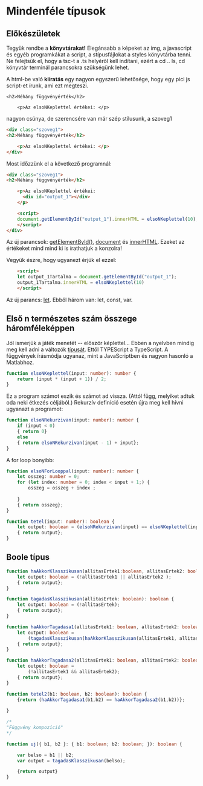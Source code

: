 # Mindenféle típusok

## Előkészületek

Tegyük rendbe a **könyvtárakat!** Elegánsabb a képeket az img, a javascript és egyéb programkákat a script, a stípusfájlokat a styles könyvtárba tenni. Ne felejtsük el, hogy a tsc-t a .ts helyéről kell indítani, ezért a cd .. ls, cd könyvtár terminál parancsokra szükségünk lehet.

A html-be való **kiíratás** egy nagyon egyszerű lehetősége, hogy egy pici js script-et írunk, ami ezt megteszi.

````
<h2>Néhány függvényérték</h2>

    <p>Az elsoNKeplettel értékei: </p> 
````
nagyon csúnya, de szerencsére van már szép stílusunk, a szoveg1

````html
<div class="szoveg1">
<h2>Néhány függvényérték</h2>

    <p>Az elsoNKeplettel értékei: </p> 
</div>
````
Most időzzünk el a következő programnál:

````html
<div class="szoveg1">
<h2>Néhány függvényérték</h2>

    <p>Az elsoNKeplettel értékei: 
      <div id="output_1"></div>
    </p>

    <script>
    document.getElementById("output_1").innerHTML = elsoNKeplettel(10);
    </script> 
</div>
````

Az új parancsok: [getElementById()](https://www.w3schools.com/jsref/met_document_getelementbyid.asp), [document](https://www.w3schools.com/jsref/dom_obj_document.asp) és [innerHTML](https://www.w3schools.com/jsref/prop_html_innerhtml.asp). Ezeket az értékeket mind mind ki is írathatjuk a konzolra!

Vegyük észre, hogy ugyanezt érjük el ezzel:

````html
    <script>
    let output_1Tartalma = document.getElementById("output_1");
    output_1Tartalma.innerHTML = elsoNKeplettel(10)
    </script>
````

Az új parancs: [let](https://www.w3schools.com/js/js_let.asp). Ebből három van: let, const, var.


 
## Első n természetes szám összege háromféleképpen
  
Jól ismerjük a játék menetét -- először képlettel... Ebben a nyelvben mindig meg kell adni a változók [típusát](https://www.typescriptlang.org/docs/handbook/2/everyday-types.html). Ettől TYPEScript a TypeScript. A függvények írásmódja ugyanaz, mint a JavaScriptben és nagyon hasonló a Matlabhoz.

````typescript
function elsoNKeplettel(input: number): number {
    return (input * (input + 1)) / 2;
}
````
Ez a program számot eszik és számot ad vissza. (Attól függ, melyiket adtuk oda neki étkezés céljából.) Rekurzív definíció esetén újra meg kell hívni ugyanazt a programot:

````typescript
function elsoNRekurzivan(input: number): number {
    if (input < 0) 
    { return 0} 
    else 
    { return elsoNRekurzivan(input - 1) + input};
}
````

A for loop bonyibb:


````typescript
function elsoNForLooppal(input: number): number {
    let osszeg: number = 0;
    for (let index: number = 0; index < input + 1;) {
        osszeg = osszeg + index ;
        
    }
    { return osszeg};
}
````

````typescript
function tetel(input: number): boolean {
    let output: boolean = (elsoNRekurzivan(input) == elsoNKeplettel(input)); 
    { return output};
}

````

## Boole típus

````typescript
function haAkkorKlasszikusan(allitasErtek1:boolean, allitasErtek2: boolean): boolean {
    let output: boolean = (!allitasErtek1 || allitasErtek2 ); 
    { return output};
}

function tagadasKlasszikusan(allitasErtek: boolean): boolean {
    let output: boolean = (!allitasErtek); 
    { return output};
}

function haAkkorTagadasa1(allitasErtek1: boolean, allitasErtek2: boolean) {
    let output: boolean = 
        (tagadasKlasszikusan(haAkkorKlasszikusan(allitasErtek1, allitasErtek2))); 
    { return output};
}

function haAkkorTagadasa2(allitasErtek1: boolean, allitasErtek2: boolean) {
    let output: boolean = 
        (!allitasErtek1 && allitasErtek2); 
    { return output};
}

function tetel2(b1: boolean, b2: boolean): boolean {
    {return (haAkkorTagadasa1(b1,b2) == haAkkorTagadasa2(b1,b2))};
    
}

/*
"Függvény kompozíció"
*/

function uj({ b1, b2 }: { b1: boolean; b2: boolean; }): boolean {

    var belso = b1 || b2;
    var output = tagadasKlasszikusan(belso);

    {return output}  
}
````
